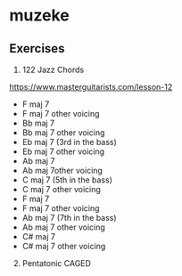 # muzeke

## Exercises

1. 122 Jazz Chords

https://www.masterguitarists.com/lesson-12

- F maj 7
- F maj 7 other voicing
- Bb maj 7
- Bb maj 7 other voicing
- Eb maj 7 (3rd in the bass)
- Eb maj 7 other voicing
- Ab maj 7
- Ab maj 7other voicing
- C maj 7 (5th in the bass)
- C maj 7 other voicing
- F maj 7
- F maj 7 other voicing
- Ab maj 7 (7th in the bass)
- Ab maj 7 other voicing
- C# maj 7
- C# maj 7 other voicing

2. Pentatonic CAGED

